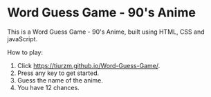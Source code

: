 # Word Guess Game - 90's Anime

This is a Word Guess Game - 90's Anime, built using HTML, CSS and javaScript. 

How to play:

1. Click https://tiurzm.github.io/Word-Guess-Game/. 
2. Press any key to get started.
3. Guess the name of the anime.  
4. You have 12 chances.
